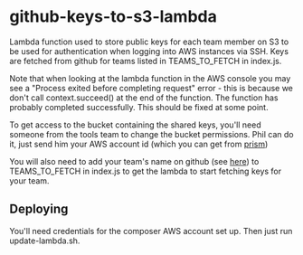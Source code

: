 github-keys-to-s3-lambda
========================
Lambda function used to store public keys for each team member on S3 to be
used for authentication when logging into AWS instances via SSH. Keys are
fetched from github for teams listed in TEAMS_TO_FETCH in index.js.

Note that when looking at the lambda function in the AWS console you may see a
"Process exited before completing request" error - this is because we don't call
context.succeed() at the end of the function. The function has probably completed
successfully. This should be fixed at some point.

To get access to the bucket containing the shared keys, you'll need someone from the
tools team to change the bucket permissions. Phil can do it, just send him your
AWS account id (which you can get from [prism](http://prism.gutools.co.uk/sources))

You will also need to add your team's name on github (see [here](https://github.com/orgs/guardian/teams)) to TEAMS_TO_FETCH in index.js to
get the lambda to start fetching keys for your team.

Deploying
---------
You'll need credentials for the composer AWS account set up. Then just run
update-lambda.sh.

